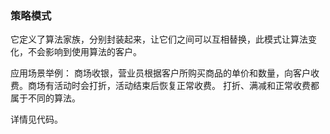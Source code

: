 
### 策略模式

它定义了算法家族，分别封装起来，让它们之间可以互相替换，此模式让算法变化，不会影响到使用算法的客户。

应用场景举例：
  商场收银，营业员根据客户所购买商品的单价和数量，向客户收费。商场有活动时会打折，活动结束后恢复正常收费。
打折、满减和正常收费都属于不同的算法。

详情见代码。
